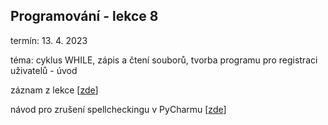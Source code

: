 ## Programování - lekce 8

termín: 13. 4. 2023

téma: cyklus WHILE, zápis a čtení souborů, tvorba programu pro registraci uživatelů - úvod

záznam z lekce [[zde](https://spszem-my.sharepoint.com/:v:/g/personal/kyncl_spszem_cz/Ee8yePS-HslArvyihtWt0-oBDzBIcgV-8oZGKBjDv4_I6A?e=3AZqFC)]

návod pro zrušení spellcheckingu v PyCharmu [[zde](https://www.jetbrains.com/help/pycharm/spellchecking.html#configure-the-typo-inspection)]
